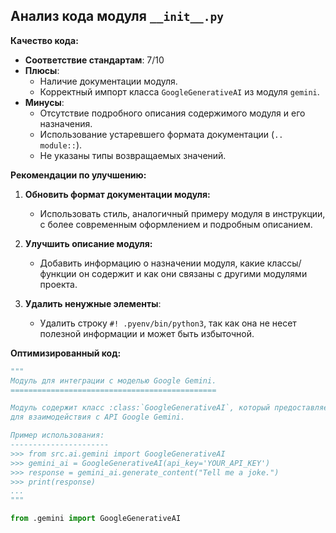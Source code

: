 ## Анализ кода модуля `__init__.py`

**Качество кода:**

*   **Соответствие стандартам**: 7/10
*   **Плюсы**:
    *   Наличие документации модуля.
    *   Корректный импорт класса `GoogleGenerativeAI` из модуля `gemini`.
*   **Минусы**:
    *   Отсутствие подробного описания содержимого модуля и его назначения.
    *   Использование устаревшего формата документации (`.. module::`).
    *   Не указаны типы возвращаемых значений.

**Рекомендации по улучшению:**

1.  **Обновить формат документации модуля:**
    *   Использовать стиль, аналогичный примеру модуля в инструкции, с более современным оформлением и подробным описанием.

2.  **Улучшить описание модуля:**
    *   Добавить информацию о назначении модуля, какие классы/функции он содержит и как они связаны с другими модулями проекта.

3.  **Удалить ненужные элементы**:
    *   Удалить строку `#! .pyenv/bin/python3`, так как она не несет полезной информации и может быть избыточной.

**Оптимизированный код:**

```python
"""
Модуль для интеграции с моделью Google Gemini.
==============================================

Модуль содержит класс :class:`GoogleGenerativeAI`, который предоставляет интерфейс
для взаимодействия с API Google Gemini.

Пример использования:
----------------------
>>> from src.ai.gemini import GoogleGenerativeAI
>>> gemini_ai = GoogleGenerativeAI(api_key='YOUR_API_KEY')
>>> response = gemini_ai.generate_content("Tell me a joke.")
>>> print(response)
...
"""

from .gemini import GoogleGenerativeAI
```